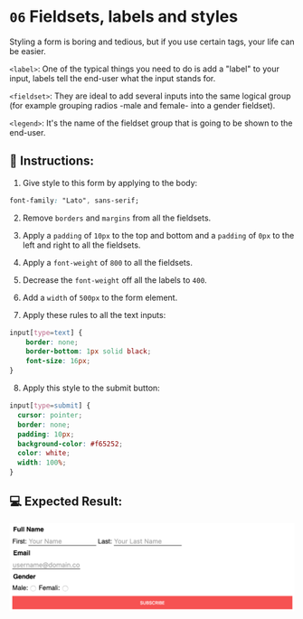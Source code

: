 # `06` Fieldsets, labels and styles

Styling a form is boring and tedious, but if you use certain tags, your life can be easier. 

`<label>`: One of the typical things you need to do is add a "label" to your input, labels tell the end-user what the input stands for.

`<fieldset>`: They are ideal to add several inputs into the same logical group (for example grouping radios -male and female- into a gender fieldset).

`<legend>`: It's the name of the fieldset group that is going to be shown to the end-user.

## 📝 Instructions:

1. Give style to this form by applying to the body:

```css
font-family: "Lato", sans-serif;
```

2. Remove `borders` and `margins` from all the fieldsets. 

3. Apply a `padding` of `10px` to the top and bottom and a `padding` of `0px` to the left and right to all the fieldsets. 

4. Apply a `font-weight` of `800` to all the fieldsets.

5. Decrease the `font-weight` off all the labels to `400`.

6. Add a `width` of `500px` to the form element.

7. Apply these rules to all the text inputs:

```css
input[type=text] {
	border: none;
	border-bottom: 1px solid black;
	font-size: 16px;
}
```

8. Apply this style to the submit button:

```css
input[type=submit] {
  cursor: pointer;
  border: none;
  padding: 10px;
  background-color: #f65252;
  color: white;
  width: 100%;
}
```

## 💻 Expected Result:

![06-fieldsets-labels-and-styles](../../.learn/assets/NGmLdal.png?raw=true)
